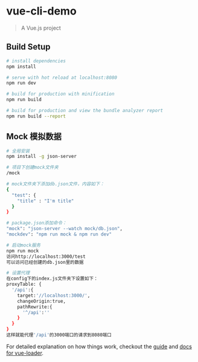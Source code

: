# vue-cli-demo

> A Vue.js project

## Build Setup

``` bash
# install dependencies
npm install

# serve with hot reload at localhost:8080
npm run dev

# build for production with minification
npm run build

# build for production and view the bundle analyzer report
npm run build --report
```

## Mock 模拟数据

``` bash
# 全局安装
npm install -g json-server

# 项目下创建mock文件夹
/mock

# mock文件夹下添加db.json文件，内容如下：
{
  "test": {
    "title" : "I'm title"
  }
}

# package.json添加命令：
"mock": "json-server --watch mock/db.json",
"mockdev": "npm run mock & npm run dev"

# 启动mock服务
npm run mock
访问http://localhost:3000/test
可以访问已经创建的db.json里的数据

# 设置代理
在config下的index.js文件夹下设置如下：
proxyTable: {
  '/api':{
    target:'//localhost:3000/',
    changeOrigin:true,
    pathRewrite:{
      '^/api':''
    }
  }
}
这样就能代理'/api'的3000端口的请求到8080端口
```
For detailed explanation on how things work, checkout the [guide](http://vuejs-templates.github.io/webpack/) and [docs for vue-loader](http://vuejs.github.io/vue-loader).
